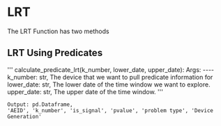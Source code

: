 # LRT
The LRT Function has two methods 

## LRT Using Predicates

'''
 calculate_predicate_lrt(k_number, lower_date, upper_date):
    Args:
    ----
    k_number: str, The device that we want to pull predicate information for 
    lower_date: str, The lower date of the time window we want to explore.
    upper_date: str, The upper date of the time window.
'''
    
    Output: pd.Dataframe,
    'AEID', 'k_number', 'is_signal', 'pvalue', 'problem type', 'Device Generation'
    



